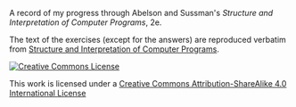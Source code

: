 A record of my progress through Abelson and Sussman's *Structure and Interpretation of Computer Programs*, 2e.

The text of the exercises (except for the answers) are reproduced verbatim from [Structure and Interpretation of Computer Programs](https://sarabander.github.io/sicp/html/index.xhtml).

[![Creative Commons License](https://i.creativecommons.org/l/by-sa/4.0/80x15.png)](http://creativecommons.org/licenses/by-sa/4.0/)

This work is licensed under a [Creative Commons Attribution-ShareAlike 4.0 International License](http://creativecommons.org/licenses/by-sa/4.0/)
